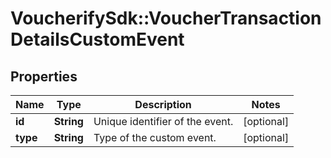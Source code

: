 # VoucherifySdk::VoucherTransactionDetailsCustomEvent

## Properties

| Name | Type | Description | Notes |
| ---- | ---- | ----------- | ----- |
| **id** | **String** | Unique identifier of the event. | [optional] |
| **type** | **String** | Type of the custom event. | [optional] |

